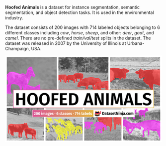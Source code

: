 **Hoofed Animals** is a dataset for instance segmentation, semantic segmentation, and object detection tasks. It is used in the environmental industry. 

The dataset consists of 200 images with 714 labeled objects belonging to 6 different classes including *cow*, *horse*, *sheep*, and other: *deer*, *goat*, and *camel*. There are no pre-defined <i>train/val/test</i> splits in the dataset. The dataset was released in 2007 by the University of Illinois at Urbana-Champaign, USA.

<img src="https://github.com/dataset-ninja/hoofed-animals/raw/main/visualizations/poster.png">
